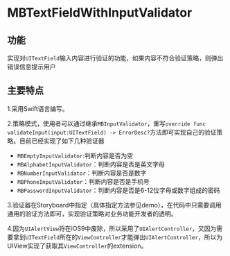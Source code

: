 # MBTextFieldWithInputValidator

## 功能

实现对`UITextField`输入内容进行验证的功能，如果内容不符合验证策略，则弹出错误信息提示用户

## 主要特点

1.采用Swift语言编写。

2.策略模式，使用者可以通过继承`MBInputValidator`，重写`override func validateInput(input:UITextField) -> ErrorDesc?`方法即可实现自己的验证策略。目前已经实现了如下几种验证器

- `MBEmptyInputValidator`:判断内容是否为空
- `MBAlphabetInputValidator`：判断内容是否是英文字母
- `MBNumberInputValidator`：判断内容是否是数字
- `MBPhoneInputValidator`：判断内容是否是手机号
- `MBPasswordInputValidator`：判断内容是否是6-12位字母或数字组成的密码
 
 3.验证器在Storyboard中指定（具体指定方法参见demo），在代码中只需要调用通用的验证方法即可，实现验证策略对业务功能开发者的透明。
 
 4.因为`UIAlertView`将在iOS9中废除，所以采用了`UIAlertController`，又因为需要拿到`UITextField`所在的`ViewController`才能弹出`UIAlertController`，所以为UIView实现了获取其`ViewController`的extension。
